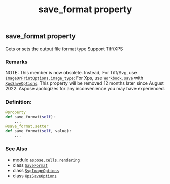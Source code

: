 ﻿---
title: save_format property
second_title: Aspose.Cells for Python via .NET API References
description: 
type: docs
weight: 340
url: /aspose.cells.rendering/svgimageoptions/save_format/
is_root: false
---

## save_format property


Gets or sets the output file format type
Support Tiff/XPS

### Remarks 


NOTE: This member is now obsolete. Instead, 
For Tiff/Svg, use [`ImageOrPrintOptions.image_type`](/cells/python-net/aspose.cells.rendering/imageorprintoptions#image_type); For Xps, use [`Workbook.save`](/cells/python-net/aspose.cells/workbook/save) with [`XpsSaveOptions`](/cells/python-net/aspose.cells/xpssaveoptions).
This property will be removed 12 months later since August 2022. 
Aspose apologizes for any inconvenience you may have experienced.
### Definition:
```python
@property
def save_format(self):
    ...
@save_format.setter
def save_format(self, value):
    ...
```

### See Also
* module [`aspose.cells.rendering`](../../)
* class [`SaveFormat`](/cells/python-net/aspose.cells/saveformat)
* class [`SvgImageOptions`](/cells/python-net/aspose.cells.rendering/svgimageoptions)
* class [`XpsSaveOptions`](/cells/python-net/aspose.cells/xpssaveoptions)

